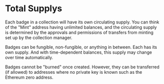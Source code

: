 # Total Supplys

Each badge in a collection will have its own circulating supply. You can think of the "Mint" address having unlimited balances, and the circulating supply is determined by the approvals and permissions of transfers from minting set up by the collection manager.

Badges can be fungible, non-fungible, or anything in between. Each has its own supply. And with time-dependent balances, this supply may change over time automatically.

Badges cannot be "burned" once created. However, they can be transferred (if allowed) to addresses where no private key is known such as the Ethereum zero address.
